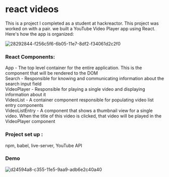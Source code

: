 # react videos
This is a project I completed as a student at hackreactor. This project was worked on with a pair. we built a YouTube Video Player app using React. Here's how the app is organized:

![28292844-f256c5f6-6b05-11e7-8df2-f34061d2c2f0](https://user-images.githubusercontent.com/35877838/44246618-eb046b80-a193-11e8-9803-f46faeaa9d4d.png)

### React Components: <br>
App - The top level container for the entire application. This is the component that will be rendered to the DOM <br>
Search - Responsible for knowing and communicating information about the search input field<br>
VideoPlayer - Responsible for playing a single video and displaying information about it<br>
VideoList - A container component responsible for populating video list entry components<br>
VideoListEntry - A component that shows a thumbnail view for a single video. When the title of this video is clicked, that video will be played in the VideoPlayer component<br>

### Project set up : 
npm, babel, live-server, YouTube API


### Demo 
![d24594a8-c355-11e5-9aa9-adb6e2c40a40](https://user-images.githubusercontent.com/35877838/44247458-500e9000-a199-11e8-9cc5-7cdca72dbb9d.gif)

 
